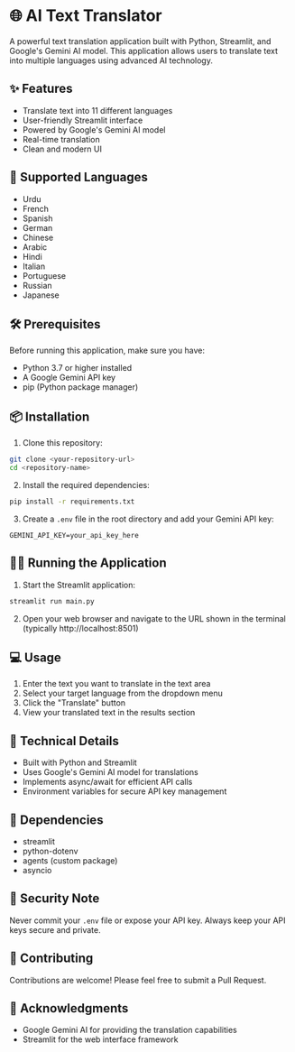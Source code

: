 # 🌐 AI Text Translator

A powerful text translation application built with Python, Streamlit, and Google's Gemini AI model. This application allows users to translate text into multiple languages using advanced AI technology.

## ✨ Features

- Translate text into 11 different languages
- User-friendly Streamlit interface
- Powered by Google's Gemini AI model
- Real-time translation
- Clean and modern UI

## 🚀 Supported Languages

- Urdu
- French
- Spanish
- German
- Chinese
- Arabic
- Hindi
- Italian
- Portuguese
- Russian
- Japanese

## 🛠️ Prerequisites

Before running this application, make sure you have:

- Python 3.7 or higher installed
- A Google Gemini API key
- pip (Python package manager)

## 📦 Installation

1. Clone this repository:
```bash
git clone <your-repository-url>
cd <repository-name>
```

2. Install the required dependencies:
```bash
pip install -r requirements.txt
```

3. Create a `.env` file in the root directory and add your Gemini API key:
```
GEMINI_API_KEY=your_api_key_here
```

## 🏃‍♂️ Running the Application

1. Start the Streamlit application:
```bash
streamlit run main.py
```

2. Open your web browser and navigate to the URL shown in the terminal (typically http://localhost:8501)

## 💻 Usage

1. Enter the text you want to translate in the text area
2. Select your target language from the dropdown menu
3. Click the "Translate" button
4. View your translated text in the results section

## 🔧 Technical Details

- Built with Python and Streamlit
- Uses Google's Gemini AI model for translations
- Implements async/await for efficient API calls
- Environment variables for secure API key management

## 📝 Dependencies

- streamlit
- python-dotenv
- agents (custom package)
- asyncio

## 🔐 Security Note

Never commit your `.env` file or expose your API key. Always keep your API keys secure and private.

## 🤝 Contributing

Contributions are welcome! Please feel free to submit a Pull Request.


## 🙏 Acknowledgments

- Google Gemini AI for providing the translation capabilities
- Streamlit for the web interface framework 